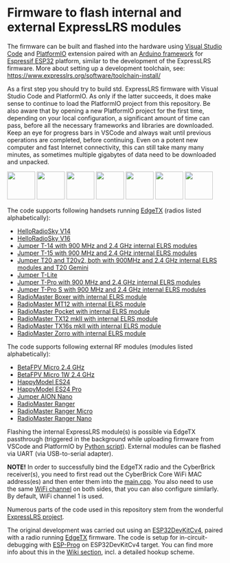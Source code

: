 # Firmware to flash internal and external ExpressLRS modules

The firmware can be built and flashed into the hardware using [Visual Studio Code](https://code.visualstudio.com/) and [PlatformIO](https://platformio.org/) extension paired with an [Arduino framework](https://docs.platformio.org/en/latest/frameworks/arduino.html) for [Espressif ESP32](https://docs.platformio.org/en/latest/platforms/espressif32.html#platform-espressif32) platform, similar to the development of the ExpressLRS firmware. More about setting up a development toolchain, see: https://www.expresslrs.org/software/toolchain-install/

As a first step you should try to build std. ExpressLRS firmware with Visual Studio Code and PlatformIO. As only if the latter succeeds, it does make sense to continue to load the PlatformIO project from this repository. Be also aware that by opening a new PlatformIO project for the first time, depending on your local configuration, a significant amount of time can pass, before all the necessary frameworks and libraries are downloaded. Keep an eye for progress bars in VSCode and always wait until previous operations are completed, before continuing. Even on a potent new computer and fast Internet connectivity, this can still take many many minutes, as sometimes multiple gigabytes of data need to be downloaded and unpacked.

<img src="https://www.expresslrs.org/assets/external/raw.githubusercontent.com/ExpressLRS/ExpressLRS-hardware/master/img/hardware.png" height="65px"> <img src="https://i0.wp.com/randomnerdtutorials.com/wp-content/uploads/2020/01/esp-now-logo.png" height="65px"> <img src="https://avatars.githubusercontent.com/u/64278475" height="65px"> <img src="https://upload.wikimedia.org/wikipedia/commons/thumb/9/9a/Visual_Studio_Code_1.35_icon.svg/250px-Visual_Studio_Code_1.35_icon.svg.png" height="65px"> <img src="https://upload.wikimedia.org/wikipedia/commons/thumb/c/cd/PlatformIO_logo.svg/500px-PlatformIO_logo.svg.png" height="65px"> <img src="https://upload.wikimedia.org/wikipedia/commons/thumb/8/87/Arduino_Logo.svg/330px-Arduino_Logo.svg.png" height="65px"> <img src="https://raw.githubusercontent.com/EdgeTX/edgetx/refs/heads/main/companion/src/images/icon.png" height="65px">

The code supports following handsets running [EdgeTX](https://edgetx.org/) (radios listed alphabetically):

* [HelloRadioSky V14](https://www.helloradiosky.com/)
* [HelloRadioSky V16](https://www.helloradiosky.com/)
* [Jumper T-14 with 900 MHz and 2.4 GHz internal ELRS modules](https://www.jumper-rc.com/transmitters/t14-3/)
* [Jumper T-15 with 900 MHz and 2.4 GHz internal ELRS modules](https://www.jumper-rc.com/transmitters/t15/)
* [Jumper T20 and T20v2, both with 900MHz and 2.4 GHz internal ELRS modules and T20 Gemini](https://www.jumper-rc.com/transmitters/t20-2/)
* [Jumper T-Lite](https://www.jumper-rc.com/transmitters/t-lite-v2/)
* [Jumper T-Pro with 900 MHz and 2.4 GHz internal ELRS modules](https://www.jumper-rc.com/transmitters/)
* [Jumper T-Pro S with 900 MHz and 2.4 GHz internal ELRS modules](https://www.jumper-rc.com/transmitters/t-pro-s-2/)
* [RadioMaster Boxer with internal ELRS module](https://radiomasterrc.com/products/boxer-radio-controller-m2)
* [RadioMaster MT12 with internal ELRS module](https://radiomasterrc.com/products/mt12-surface-radio-controller)
* [RadioMaster Pocket with internal ELRS module](https://radiomasterrc.com/products/pocket-radio-controller-m2)
* [RadioMaster TX12 mkII with internal ELRS module](https://radiomasterrc.com/products/tx12-mark-ii-radio-controller)
* [RadioMaster TX16s mkII with internal ELRS module](https://radiomasterrc.com/products/tx16s-mark-ii-radio-controller)
* [RadioMaster Zorro with internal ELRS module](https://radiomasterrc.com/products/zorro-radio-controller?variant=46486367371456)

The code supports following external RF modules (modules listed alphabetically):

* [BetaFPV Micro 2.4 GHz](https://betafpv.com/collections/expresslrs-series-accessories/products/elrs-micro-tx-module)
* [BetaFPV Micro 1W 2.4 GHz](https://betafpv.com/collections/expresslrs-series-accessories/products/elrs-micro-tx-module)
* [HappyModel ES24](https://www.happymodel.cn/index.php/2021/04/12/happymodel-2-4g-expresslrs-elrs-micro-tx-module-es24tx/)
* [HappyModel ES24 Pro](https://www.happymodel.cn/index.php/2021/11/11/happymodel-es24tx-pro-micro-expresslrs-elrs-tx-module/)
* [Jumper AION Nano](https://www.jumper-rc.com/modules/jumper-2-4g-elrs-tx-module/)
* [RadioMaster Ranger](https://radiomasterrc.com/products/ranger-2-4ghz-elrs-module)
* [RadioMaster Ranger Micro](https://radiomasterrc.com/products/ranger-micro-2-4ghz-elrs-module)
* [RadioMaster Ranger Nano](https://radiomasterrc.com/products/ranger-nano-2-4ghz-elrs-module)

Flashing the internal ExpressLRS module(s) is possible via EdgeTX passthrough (triggered in the background while uploading firmware from VSCode and PlatformIO by [Python script](https://github.com/rotorman/CyberBrick_ESPNOW/transmitterFW/python/EdgeTXpassthrough.py)). External modules can be flashed via UART (via USB-to-serial adapter).

**NOTE!** In order to successfully bind the EdgeTX radio and the CyberBrick receiver(s), you need to first read out the CyberBrick Core WiFi MAC address(es) and then enter them into the [main.cpp](https://github.com/rotorman/CyberBrick_ESPNOW/blob/main/transmitterFW/src/main.cpp#L41-L43). You also need to use the same [WiFi channel](https://github.com/rotorman/CyberBrick_ESPNOW/blob/5421ba1e0b18e3feffc1dabf1fb9d93e87e9a4ad/transmitterFW/src/main.cpp#L51) on both sides, that you can also configure similarly. By default, WiFi channel 1 is used.

Numerous parts of the code used in this repository stem from the wonderful [ExpressLRS project](https://github.com/ExpressLRS/ExpressLRS/).

The original development was carried out using an [ESP32DevKitCv4](https://www.az-delivery.de/en/products/esp-32-dev-kit-c-v4), paired with a radio running [EdgeTX](https://edgetx.org/) firmware. The code is setup for in-circuit-debugging with [ESP-Prog](https://docs.espressif.com/projects/esp-iot-solution/en/latest/hw-reference/ESP-Prog_guide.html) on ESP32DevKitCv4 target. You can find more info about this in the [Wiki section](https://github.com/rotorman/CyberBrick_ESPNOW/wiki/In%E2%80%90Circuit%E2%80%90Debugging), incl. a detailed hookup scheme.

